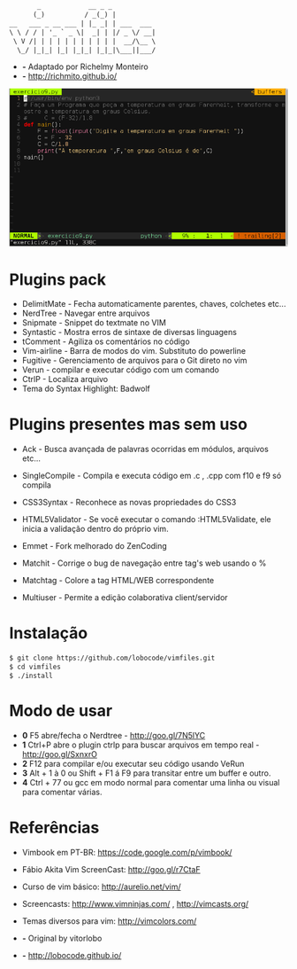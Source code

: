 ```
       _            __ _ _           
      (_)          / _(_) |          
__   ___ _ __ ___ | |_ _| | ___  ___ 
\ \ / / | '_ ` _ \|  _| | |/ _ \/ __|
 \ V /| | | | | | | | | | |  __/\__ \
  \_/ |_|_| |_| |_|_| |_|_|\___||___/

```


* **-** Adaptado por Richelmy Monteiro
* **-** http://richmito.github.io/

<img src="https://raw.githubusercontent.com/richmito/vimfiles/master/.vim/myvim.png" />
</p>

# Plugins pack #
* DelimitMate - Fecha automaticamente parentes, chaves, colchetes etc...
* NerdTree - Navegar entre arquivos
* Snipmate - Snippet do textmate no VIM
* Syntastic - Mostra erros de sintaxe de diversas linguagens
* tComment - Agiliza os comentários no código
* Vim-airline - Barra de modos do vim. Substituto do powerline
* Fugitive - Gerenciamento de arquivos para o Git direto no vim
* Verun - compilar e executar código com um comando
* CtrlP - Localiza arquivo
* Tema do Syntax Highlight: Badwolf


# Plugins presentes mas sem uso
* Ack - Busca avançada de palavras ocorridas em módulos, arquivos etc...
* SingleCompile - Compila e executa código em .c , .cpp com f10 e f9 só compila
* CSS3Syntax - Reconhece as novas propriedades do CSS3
* HTML5Validator - Se você executar o comando :HTML5Validate, ele inicia a validação dentro do próprio vim.
* Emmet - Fork melhorado do ZenCoding
* Matchit - Corrige o bug de navegação entre tag's web usando o %
* Matchtag - Colore a tag HTML/WEB correspondente

* Multiuser - Permite a edição colaborativa client/servidor

# Instalação 
```shell
$ git clone https://github.com/lobocode/vimfiles.git
$ cd vimfiles
$ ./install                    
```
 


# Modo de usar #

* **0** F5 abre/fecha o Nerdtree - http://goo.gl/7N5lYC
* **1** Ctrl+P abre o plugin ctrlp para buscar arquivos em tempo real - http://goo.gl/SxnxrO
* **2** F12 para compilar e/ou executar seu código usando VeRun
* **3** Alt + 1 à 0 ou Shift + F1 á F9 para transitar entre um buffer e outro.
* **4** Ctrl + 77 ou gcc em modo normal para comentar uma linha ou visual para comentar várias.


# Referências #

* Vimbook em PT-BR: https://code.google.com/p/vimbook/
* Fábio Akita Vim ScreenCast: http://goo.gl/r7CtaF
* Curso de vim básico: http://aurelio.net/vim/
* Screencasts: http://www.vimninjas.com/ , http://vimcasts.org/
* Temas diversos para vim: http://vimcolors.com/ 

* **-** Original by vitorlobo
* **-** http://lobocode.github.io/